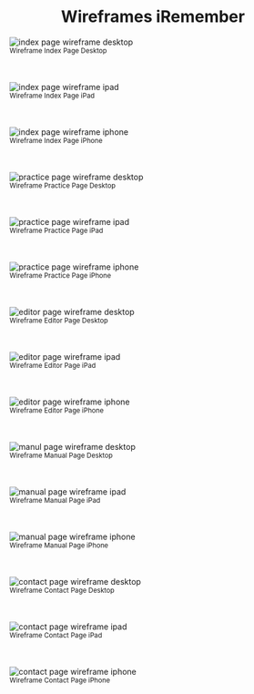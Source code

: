 <h1 align="center">Wireframes iRemember</h1>

<!-- Index Page Wireframes -->
<img src="assets/wireframes/index-desktop.png" alt="index page wireframe desktop"><br>
<sub>Wireframe Index Page Desktop</sub><br><br><br>

<img src="assets/wireframes/index-ipad.png" alt="index page wireframe ipad"><br>
<sub>Wireframe Index Page iPad</sub><br><br><br>

<img src="assets/wireframes/index-iphone.png" alt="index page wireframe iphone"><br>
<sub>Wireframe Index Page iPhone</sub><br><br><br>


<!-- Practice Page Wireframes -->
<img src="assets/wireframes/practice-desktop.png" alt="practice page wireframe desktop"><br>
<sub>Wireframe Practice Page Desktop</sub><br><br><br>

<img src="assets/wireframes/practice-ipad.png" alt="practice page wireframe ipad"><br>
<sub>Wireframe Practice Page iPad</sub><br><br><br>

<img src="assets/wireframes/practice-iphone.png" alt="practice page wireframe iphone"><br>
<sub>Wireframe Practice Page iPhone</sub><br><br><br>


<!-- Editor Page Wireframes -->
<img src="assets/wireframes/editor-desktop.png" alt="editor page wireframe desktop"><br>
<sub>Wireframe Editor Page Desktop</sub><br><br><br>

<img src="assets/wireframes/editor-ipad.png" alt="editor page wireframe ipad"><br>
<sub>Wireframe Editor Page iPad</sub><br><br><br>

<img src="assets/wireframes/editor-iphone.png" alt="editor page wireframe iphone"><br>
<sub>Wireframe Editor Page iPhone</sub><br><br><br>


<!-- How to use Page Wireframes -->
<img src="assets/wireframes/manual-desktop.png" alt="manul page wireframe desktop"><br>
<sub>Wireframe Manual Page Desktop</sub><br><br><br>

<img src="assets/wireframes/manual-ipad.png" alt="manual page wireframe ipad"><br>
<sub>Wireframe Manual Page iPad</sub><br><br><br>

<img src="assets/wireframes/manual-iphone.png" alt="manual page wireframe iphone"><br>
<sub>Wireframe Manual Page iPhone</sub><br><br><br>


<!-- Contact Page Wireframes -->
<img src="assets/wireframes/contact-desktop.png" alt="contact page wireframe desktop"><br>
<sub>Wireframe Contact Page Desktop</sub><br><br><br>

<img src="assets/wireframes/contact-ipad.png" alt="contact page wireframe ipad"><br>
<sub>Wireframe Contact Page iPad</sub><br><br><br>

<img src="assets/wireframes/contact-iphone.png" alt="contact page wireframe iphone"><br>
<sub>Wireframe Contact Page iPhone</sub><br><br><br>